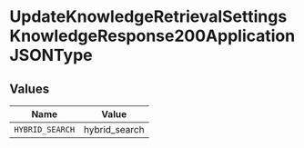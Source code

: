# UpdateKnowledgeRetrievalSettingsKnowledgeResponse200ApplicationJSONType


## Values

| Name            | Value           |
| --------------- | --------------- |
| `HYBRID_SEARCH` | hybrid_search   |